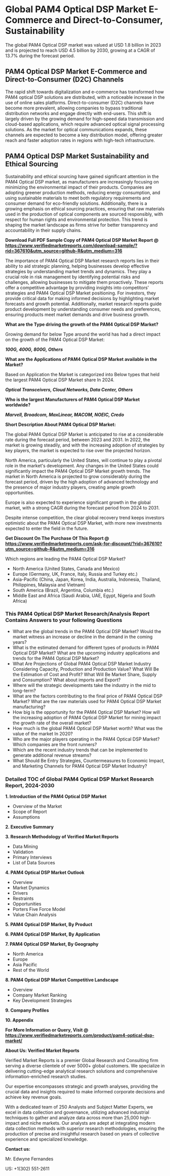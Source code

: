 <h1>Global PAM4 Optical DSP Market E-Commerce and Direct-to-Consumer, Sustainability</h1><p class=""><p>The global PAM4 Optical DSP market was valued at USD 1.8 billion in 2023 and is projected to reach USD 4.5 billion by 2030, growing at a CAGR of 13.7% during the forecast period.</p><h2>PAM4 Optical DSP Market E-Commerce and Direct-to-Consumer (D2C) Channels</h2><p>The rapid shift towards digitalization and e-commerce has transformed how PAM4 optical DSP solutions are distributed, with a noticeable increase in the use of online sales platforms. Direct-to-consumer (D2C) channels have become more prevalent, allowing companies to bypass traditional distribution networks and engage directly with end-users. This shift is largely driven by the growing demand for high-speed data transmission and cloud-based applications, which require advanced optical signal processing solutions. As the market for optical communications expands, these channels are expected to become a key distribution model, offering greater reach and faster adoption rates in regions with high-tech infrastructure.</p><h2>PAM4 Optical DSP Market Sustainability and Ethical Sourcing</h2><p>Sustainability and ethical sourcing have gained significant attention in the PAM4 Optical DSP market, as manufacturers are increasingly focusing on minimizing the environmental impact of their products. Companies are adopting greener production methods, reducing energy consumption, and using sustainable materials to meet both regulatory requirements and consumer demand for eco-friendly solutions. Additionally, there is a growing emphasis on ethical sourcing practices, ensuring that raw materials used in the production of optical components are sourced responsibly, with respect for human rights and environmental protection. This trend is shaping the market landscape as firms strive for better transparency and accountability in their supply chains.</p></p><p class=""><strong>Download Full PDF Sample Copy of PAM4 Optical DSP Market Report @ <a href="https://www.verifiedmarketreports.com/download-sample/?rid=367610&utm_source=github-R&utm_medium=316" target="_blank">https://www.verifiedmarketreports.com/download-sample/?rid=367610&utm_source=github-R&utm_medium=316</a></strong></p><p>The importance of&nbsp;PAM4 Optical DSP Market research reports lies in their ability to aid strategic planning, helping businesses develop effective strategies by understanding market trends and dynamics. They play a crucial role in risk management by identifying potential risks and challenges, allowing businesses to mitigate them proactively. These reports offer a competitive advantage by providing insights into competitors' strategies and PAM4 Optical DSP Market positioning. For investors, they provide critical data for making informed decisions by highlighting market forecasts and growth potential. Additionally, market research reports guide product development by understanding consumer needs and preferences, ensuring products meet market demands and drive business growth.</p><p><strong>What are the&nbsp;Type driving the growth of the PAM4 Optical DSP Market?</strong></p><p id="" class="">Growing demand for below Type around the world has had a direct impact on the growth of the PAM4 Optical DSP Market:</p><p class=""><em><strong>100G, 400G, 800G, Others</strong></em></p><p class=""><strong>What are the&nbsp;Applications&nbsp;of PAM4 Optical DSP Market available in the Market?</strong></p><p id="" class="">Based on Application the Market is categorized into Below types that held the largest PAM4 Optical DSP Market share In 2024.</p><p class=""><em><strong>Optical Transceivers, Cloud Networks, Data Center, Others</strong></em></p><p class=""><strong>Who is the largest Manufacturers of PAM4 Optical DSP Market worldwide?</strong></p><p><em><strong>Marvell, Broadcom, MaxLinear, MACOM, NOEIC, Credo</strong></em></p><p id="" class=""><strong>Short Description About PAM4 Optical DSP Market:</strong></p><p>The global PAM4 Optical DSP Market is anticipated to rise at a considerable rate during the forecast period, between 2023 and 2031. In 2022, the market is growing steadily, and with the increasing adoption of strategies by key players, the market is expected to rise over the projected horizon.</p><p>North America, particularly the United States, will continue to play a pivotal role in the market's development. Any changes in the United States could significantly impact the PAM4 Optical DSP Market growth trends. The market in North America is projected to grow considerably during the forecast period, driven by the high adoption of advanced technology and the presence of major industry players, creating ample growth opportunities.</p><p>Europe is also expected to experience significant growth in the global market, with a strong CAGR during the forecast period from 2024 to 2031.</p><p>Despite intense competition, the clear global recovery trend keeps investors optimistic about the PAM4 Optical DSP Market, with more new investments expected to enter the field in the future.</p><p id="" class=""><strong>Get Discount On The Purchase Of This Report @ <a href="https://www.verifiedmarketreports.com/ask-for-discount/?rid=367610?utm_source=github-R&utm_medium=316" target="_blank">https://www.verifiedmarketreports.com/ask-for-discount/?rid=367610?utm_source=github-R&utm_medium=316</a></strong></p><p class="">Which regions are leading the PAM4 Optical DSP Market?</p><ul><li>North America (United States, Canada and Mexico)</li><li>Europe (Germany, UK, France, Italy, Russia and Turkey etc.)</li><li>Asia-Pacific (China, Japan, Korea, India, Australia, Indonesia, Thailand, Philippines, Malaysia and Vietnam)</li><li>South America (Brazil, Argentina, Columbia etc.)</li><li>Middle East and Africa (Saudi Arabia, UAE, Egypt, Nigeria and South Africa)</li></ul><h3 id="" class="">This PAM4 Optical DSP Market Research/Analysis Report Contains Answers to your following Questions</h3><ul><li>What are the global trends in the PAM4 Optical DSP Market? Would the market witness an increase or decline in the demand in the coming years?</li><li>What is the estimated demand for different types of products in PAM4 Optical DSP Market? What are the upcoming industry applications and trends for the PAM4 Optical DSP Market?</li><li>What Are Projections of Global PAM4 Optical DSP Market Industry Considering Capacity, Production and Production Value? What Will Be the Estimation of Cost and Profit? What Will Be Market Share, Supply and Consumption? What about imports and Export?</li><li>Where will the strategic developments take the industry in the mid to long-term?</li><li>What are the factors contributing to the final price of PAM4 Optical DSP Market? What are the raw materials used for PAM4 Optical DSP Market manufacturing?</li><li>How big is the opportunity for the PAM4 Optical DSP Market? How will the increasing adoption of PAM4 Optical DSP Market for mining impact the growth rate of the overall market?</li><li>How much is the global PAM4 Optical DSP Market worth? What was the value of the market In 2020?</li><li>Who are the major players operating in the PAM4 Optical DSP Market? Which companies are the front runners?</li><li>Which are the recent industry trends that can be implemented to generate additional revenue streams?</li><li>What Should Be Entry Strategies, Countermeasures to Economic Impact, and Marketing Channels for PAM4 Optical DSP Market Industry?</li></ul><h3 id="" class="">Detailed TOC of Global PAM4 Optical DSP Market Research Report, 2024-2030</h3><p id="" class=""><strong>1. Introduction of the PAM4 Optical DSP Market</strong></p><ul><li>Overview of the Market</li><li>Scope of Report</li><li>Assumptions</li></ul><p id="" class=""><strong>2. Executive Summary</strong></p><p id="" class=""><strong>3. Research Methodology of Verified Market Reports</strong></p><ul><li>Data Mining</li><li>Validation</li><li>Primary Interviews</li><li>List of Data Sources</li></ul><p id="" class=""><strong>4. PAM4 Optical DSP Market Outlook</strong></p><ul><li>Overview</li><li>Market Dynamics</li><li>Drivers</li><li>Restraints</li><li>Opportunities</li><li>Porters Five Force Model</li><li>Value Chain Analysis</li></ul><p id="" class=""><strong>5. PAM4 Optical DSP Market, By Product</strong></p><p id="" class=""><strong>6. PAM4 Optical DSP Market, By Application</strong></p><p id="" class=""><strong>7. PAM4 Optical DSP Market, By Geography</strong></p><ul><li>North America</li><li>Europe</li><li>Asia Pacific</li><li>Rest of the World</li></ul><p id="" class=""><strong>8. PAM4 Optical DSP Market Competitive Landscape</strong></p><ul><li>Overview</li><li>Company Market Ranking</li><li>Key Development Strategies</li></ul><p id="" class=""><strong>9. Company Profiles</strong></p><p id="" class=""><strong>10. Appendix</strong></p><p id="" class=""><strong>For More Information or Query, Visit @ <a href="https://www.verifiedmarketreports.com/product/pam4-optical-dsp-market/" target="_blank">https://www.verifiedmarketreports.com/product/pam4-optical-dsp-market/</a></strong></p><p id="" class=""><strong>About Us: Verified Market Reports</strong></p><p id="" class="">Verified Market Reports is a premier Global Research and Consulting firm serving a diverse clientele of over 5000+ global customers. We specialize in delivering cutting-edge analytical research solutions and comprehensive information-enriched research studies.</p><p id="" class="">Our expertise encompasses strategic and growth analyses, providing the crucial data and insights required to make informed corporate decisions and achieve key revenue goals.</p><p id="" class="">With a dedicated team of 250 Analysts and Subject Matter Experts, we excel in data collection and governance, utilizing advanced industrial techniques to gather and analyze data across more than 25,000 high-impact and niche markets. Our analysts are adept at integrating modern data collection methods with superior research methodologies, ensuring the production of precise and insightful research based on years of collective experience and specialized knowledge.</p><p id="" class=""><strong>Contact us:</strong></p><p id="" class="">Mr. Edwyne Fernandes</p><p id="" class="">US: +1(302) 551-2611</p>